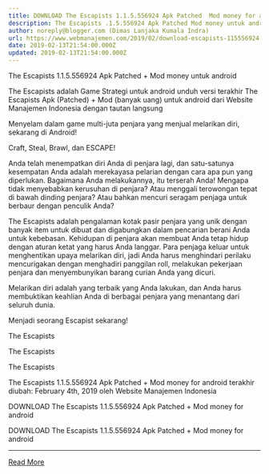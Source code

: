 ```yaml
---
title: DOWNLOAD The Escapists 1.1.5.556924 Apk Patched  Mod money for android
description: The Escapists .1.5.556924 Apk Patched Mod money untuk android
author: noreply@blogger.com (Dimas Lanjaka Kumala Indra)
url: https://www.webmanajemen.com/2019/02/download-escapists-115556924-apk.html
date: 2019-02-13T21:54:00.000Z
updated: 2019-02-13T21:54:00.000Z
---
```


The Escapists 1.1.5.556924 Apk Patched + Mod money untuk android 
  
  
  
  The Escapists adalah Game Strategi untuk android 
 unduh versi terakhir The Escapists Apk (Patched) + Mod (banyak uang) untuk android dari Website Manajemen Indonesia dengan tautan langsung 
  
  Menyelam dalam game multi-juta penjara yang menjual melarikan diri, sekarang di Android! 
  
  Craft, Steal, Brawl, dan ESCAPE! 
  
  Anda telah menempatkan diri Anda di penjara lagi, dan satu-satunya kesempatan Anda adalah merekayasa pelarian dengan cara apa pun yang diperlukan.  Bagaimana Anda melakukannya, itu terserah Anda!  Mengapa tidak menyebabkan kerusuhan di penjara?  Atau menggali terowongan tepat di bawah dinding penjara?  Atau bahkan mencuri seragam penjaga untuk berbaur dengan penculik Anda? 
  
  The Escapists adalah pengalaman kotak pasir penjara yang unik dengan banyak item untuk dibuat dan digabungkan dalam pencarian berani Anda untuk kebebasan.  Kehidupan di penjara akan membuat Anda tetap hidup dengan aturan ketat yang harus Anda langgar.  Para penjaga keluar untuk menghentikan upaya melarikan diri, jadi Anda harus menghindari perilaku mencurigakan dengan menghadiri panggilan roll, melakukan pekerjaan penjara dan menyembunyikan barang curian Anda yang dicuri. 
  
  Melarikan diri adalah yang terbaik yang Anda lakukan, dan Anda harus membuktikan keahlian Anda di berbagai penjara yang menantang dari seluruh dunia. 
  
  Menjadi seorang Escapist sekarang! 
  
  
  The Escapists 
  
  
  
  The Escapists 
  
  
  
  The Escapists 
  
  
  The Escapists 1.1.5.556924 Apk Patched + Mod money for android terakhir diubah: February 4th, 2019 oleh Website Manajemen Indonesia 
  
  
  
DOWNLOAD The Escapists 1.1.5.556924 Apk Patched + Mod money for android
  
 DOWNLOAD The Escapists 1.1.5.556924 Apk Patched + Mod money for android<hr/> <a href="https://www.webmanajemen.com/2019/02/download-escapists-115556924-apk.html" rel="follow" class="button" id="read-more">Read More</a>